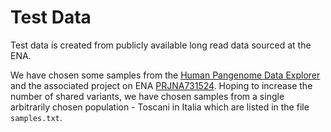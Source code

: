 # Test Data

Test data is created from publicly available long read data sourced at the ENA.

We have chosen some samples from the [Human Pangenome Data Explorer](https://data.humanpangenome.org/raw-sequencing-data)
and the associated project on ENA [PRJNA731524](https://www.ebi.ac.uk/ena/browser/view/PRJNA731524). Hoping to increase
the number of shared variants, we have chosen samples from a single arbitrarily chosen population - Toscani in Italia
which are listed in the file `samples.txt`.

